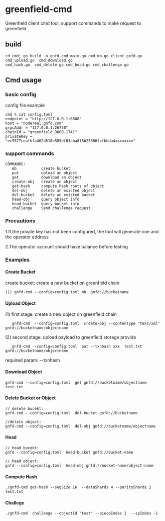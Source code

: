 # greenfield-cmd

Greenfield client cmd tool, support commands to make request to greenfield

## build

```
cd cmd; go build -o gnfd-cmd main.go cmd_mb.go client_gnfd.go  cmd_upload.go  cmd_download.go
cmd_hash.go  cmd_delete.go cmd_head.go cmd_challenge.go

```
## Cmd usage

### basic config 

config file example
```
cmd % cat config.toml 
endpoint = "http://127.0.0.1:8888"
host = "nodereal.gnfd.com"
grpcAddr = "127.0.0.1:26750"
chainId = "greenfield_9000-1741"
privateKey = "ec9577ceafbfa462d510e505df63aba8f8b23886fefbbda4xxxxxxxx"
```

### support commands

```
COMMANDS:
   mb           create bucket
   put          upload an object
   get          download an object
   create-obj   create an object
   get-hash     compute hash roots of object
   del-obj      delete an existed object
   del-bucket   delete an existed bucket
   head-obj     query object info
   head-bucket  query bucket info
   challenge    Send challenge request
```
### Precautions

1.If the private key has not been configured, the tool will generate one and the operator address

2.The operator account should have balance before testing

### Examples
#### Create Bucket

create bucket: create a new bucket on greenfield chain
```
(1) gnfd-cmd --config=config.toml mb  gnfd://bucketname
```

#### Upload Object

(1) first stage: create a new object on greenfield chain
```
   gnfd-cmd  --config=config.toml  create-obj --contenType "text/xml"  gnfd://bucketname/objectname
```
(2) second stage: upload payload to greenfield storage provide

```
   gnfd-cmd --config=config.toml  put --txnhash xxx  test.txt  gnfd://bucketname/objectname
```
required param:  --txnhash

#### Download Object

```
gnfd-cmd --config=config.toml  get gnfd://bucketname/objectname  test.txt  
```

#### Delete Bucket or Object
```
// delete bucekt:
gnfd-cmd --config=config.toml  del-bucket gnfd://bucketname

//delete object:
gnfd-cmd --config=config.toml  del-obj gnfd://bucketname/objectname
```
#### Head 

```
// head bucekt:
gnfd --config=config.toml  head-bucket gnfd://bucket-name

// head object:
gnfd --config=config.toml  head-obj gnfd://bucket-name/object-name
```

#### Compute Hash

```
./gnfd-cmd get-hash --segSize 16  --dataShards 4 --parityShards 2 test.txt  
```

#### Challege

```
./gnfd-cmd  challenge --objectId "test" --pieceIndex 2  --spIndex -1
```